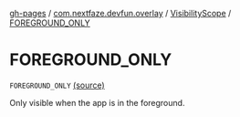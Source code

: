 [gh-pages](../../index.md) / [com.nextfaze.devfun.overlay](../index.md) / [VisibilityScope](index.md) / [FOREGROUND_ONLY](./-f-o-r-e-g-r-o-u-n-d_-o-n-l-y.md)

# FOREGROUND_ONLY

`FOREGROUND_ONLY` [(source)](https://github.com/NextFaze/dev-fun/tree/master/devfun/src/main/java/com/nextfaze/devfun/overlay/OverlayWindow.kt#L50)

Only visible when the app is in the foreground.

